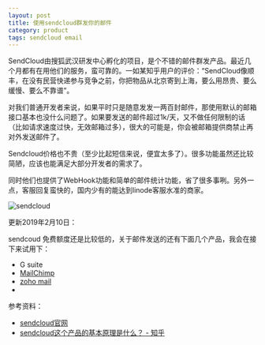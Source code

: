 ```yaml
---
layout: post
title: 使用sendcloud群发你的邮件
category: product
tags: sendcloud email
---
```


SendCloud由搜狐武汉研发中心孵化的项目，是个不错的邮件群发产品。最近几个月都有在用他们的服务，蛮可靠的。一如某知乎用户的评价：“SendCloud像顺丰，在没有民营快递参与竞争之前，你把物品从北京寄到上海，要么用昂贵、要么缓慢、要么不靠谱”。

对我们普通开发者来说，如果平时只是随意发发一两百封邮件，那使用默认的邮箱接口基本也没什么问题了。如果要发送的邮件超过1k/天，又不做任何限制的话（比如请求速度过快，无效邮箱过多），很大的可能是，你会被邮箱提供商禁止再对外发送邮件了。

Sendcloud价格也不贵（至少比起短信来说，便宜太多了）。很多功能虽然还比较简陋，应该也能满足大部分开发者的需求了。

同时他们也提供了WebHook功能和简单的邮件统计功能，省了很多事咧。另外一点，客服回复蛮快的，国内少有的能达到linode客服水准的商家。

![sendcloud](https://cdn.kelu.org/blog/2016/09/sendcloud.jpg)



更新2019年2月10日：

sendcoud 免费额度还是比较低的，关于邮件发送的还有下面几个产品，我会在接下来试用下：

* G suite
* [MailChimp](https://wzfou.com/mailchimp/)
* [zoho mail](https://wzfou.com/zoho-mail/)
* ​



参考资料：

* [sendcloud官网](http://sendcloud.sohu.com/)
* [sendcloud这个产品的基本原理是什么？ - 知乎](https://www.zhihu.com/question/21421827)